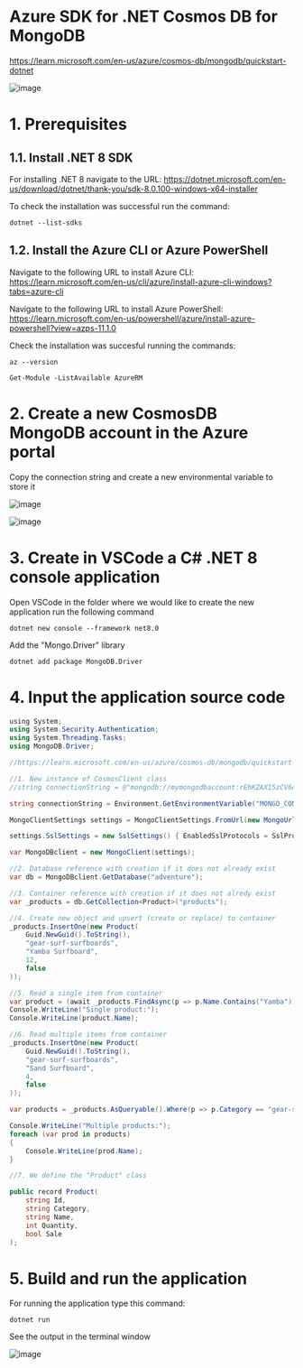 # Azure SDK for .NET Cosmos DB for MongoDB

https://learn.microsoft.com/en-us/azure/cosmos-db/mongodb/quickstart-dotnet

![image](https://github.com/luiscoco/-Azure_CosmosDB_for_MongoDB/assets/32194879/ddb3991f-8002-48c5-aa2e-3b5d449cfa27)

# 1. Prerequisites

## 1.1. Install .NET 8 SDK 

For installing .NET 8 navigate to the URL: https://dotnet.microsoft.com/en-us/download/dotnet/thank-you/sdk-8.0.100-windows-x64-installer

To check the installation was successful run the command:

```
dotnet --list-sdks
```

## 1.2. Install the Azure CLI or Azure PowerShell

Navigate to the following URL to install Azure CLI: https://learn.microsoft.com/en-us/cli/azure/install-azure-cli-windows?tabs=azure-cli

Navigate to the following URL to install Azure PowerShell: https://learn.microsoft.com/en-us/powershell/azure/install-azure-powershell?view=azps-11.1.0

Check the installation was succesful running the commands:

```
az --version 
```

```
Get-Module -ListAvailable AzureRM
```

# 2. Create a new CosmosDB MongoDB account in the Azure portal


Copy the connection string and create a new environmental variable to store it

![image](https://github.com/luiscoco/Azure_CosmosDB_for_MongoDB/assets/32194879/f304e4ad-70b6-469d-bb36-dd7235f5eccf)

![image](https://github.com/luiscoco/Azure_CosmosDB_for_MongoDB/assets/32194879/89408ec9-1476-44ff-bfda-f9cd7789ab1e)


# 3. Create in VSCode a C# .NET 8 console application

Open VSCode in the folder where we would like to create the new application run the following command

```
dotnet new console --framework net8.0
```

Add the "Mongo.Driver" library 

```
dotnet add package MongoDB.Driver
```

# 4. Input the application source code

```csharp
﻿using System;
using System.Security.Authentication;
using System.Threading.Tasks;
using MongoDB.Driver;

//https://learn.microsoft.com/en-us/azure/cosmos-db/mongodb/quickstart-dotnet

//1. New instance of CosmosClient class
//string connectionString = @"mongodb://mymongodbaccount:rEhKZAX15zCV6AMGLhcVkdYGngNIHiWa7M8z5cf9MgSSvgEWilqBSNM4FwOwFLRGypHKJslCWn8mACDbZVQTHw==@mymongodbaccount.mongo.cosmos.azure.com:10255/?ssl=true&retrywrites=false&replicaSet=globaldb&maxIdleTimeMS=120000&appName=@mymongodbaccount@";

string connectionString = Environment.GetEnvironmentVariable("MONGO_CONNECTION");

MongoClientSettings settings = MongoClientSettings.FromUrl(new MongoUrl(connectionString));

settings.SslSettings = new SslSettings() { EnabledSslProtocols = SslProtocols.Tls12 };

var MongoDBclient = new MongoClient(settings);

//2. Database reference with creation if it does not already exist
var db = MongoDBclient.GetDatabase("adventure");

//3. Container reference with creation if it does not alredy exist
var _products = db.GetCollection<Product>("products");

//4. Create new object and upsert (create or replace) to container
_products.InsertOne(new Product(
    Guid.NewGuid().ToString(),
    "gear-surf-surfboards",
    "Yamba Surfboard", 
    12, 
    false
));

//5. Read a single item from container
var product = (await _products.FindAsync(p => p.Name.Contains("Yamba"))).FirstOrDefault();
Console.WriteLine("Single product:");
Console.WriteLine(product.Name);

//6. Read multiple items from container
_products.InsertOne(new Product(
    Guid.NewGuid().ToString(),
    "gear-surf-surfboards",
    "Sand Surfboard",
    4,
    false
));

var products = _products.AsQueryable().Where(p => p.Category == "gear-surf-surfboards");

Console.WriteLine("Multiple products:");
foreach (var prod in products)
{
    Console.WriteLine(prod.Name);
}

//7. We define the "Product" class 

public record Product(
    string Id,
    string Category,
    string Name,
    int Quantity,
    bool Sale
);
```

# 5. Build and run the application

For running the application type this command:

```
dotnet run
```

See the output in the terminal window

![image](https://github.com/luiscoco/Azure_CosmosDB_for_MongoDB/assets/32194879/0b86de4d-b95e-4f13-91ee-c5811e6dbc65)



